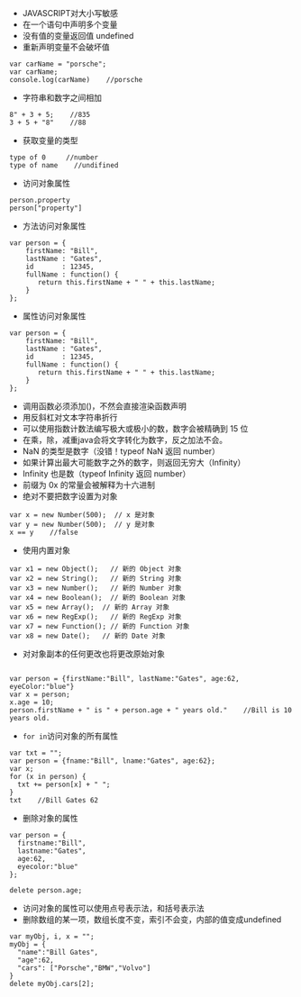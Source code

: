 - JAVASCRIPT对大小写敏感
- 在一个语句中声明多个变量
- 没有值的变量返回值 undefined
- 重新声明变量不会破坏值

```
var carName = "porsche";
var carName;
console.log(carName)    //porsche
``` 

- 字符串和数字之间相加

```
8" + 3 + 5;    //835
3 + 5 + "8"    //88
``` 

- 获取变量的类型

```
type of 0     //number
type of name    //undifined
```

- 访问对象属性

```
person.property
person["property"]
```

- 方法访问对象属性

```
var person = {
    firstName: "Bill",
    lastName : "Gates",
    id       : 12345,
    fullName : function() {
       return this.firstName + " " + this.lastName;
    }
};
```

- 属性访问对象属性

```
var person = {
    firstName: "Bill",
    lastName : "Gates",
    id       : 12345,
    fullName : function() {
       return this.firstName + " " + this.lastName;
    }
};
```

- 调用函数必须添加()，不然会直接渲染函数声明
- 用反斜杠对文本字符串折行
- 可以使用指数计数法编写极大或极小的数，数字会被精确到 15 位
- 在乘，除，减重java会将文字转化为数字，反之加法不会。
- NaN 的类型是数字（没错！typeof NaN 返回 number）
- 如果计算出最大可能数字之外的数字，则返回无穷大（Infinity）
- Infinity 也是数（typeof Infinity 返回 number）
- 前缀为 0x 的常量会被解释为十六进制 
- 绝对不要把数字设置为对象

```
var x = new Number(500);  // x 是对象
var y = new Number(500);  // y 是对象
x == y    //false
```

- 使用内置对象

```
var x1 = new Object();   // 新的 Object 对象
var x2 = new String();   // 新的 String 对象
var x3 = new Number();   // 新的 Number 对象
var x4 = new Boolean();  // 新的 Boolean 对象
var x5 = new Array();  // 新的 Array 对象
var x6 = new RegExp();   // 新的 RegExp 对象
var x7 = new Function(); // 新的 Function 对象
var x8 = new Date();   // 新的 Date 对象
```

- 对对象副本的任何更改也将更改原始对象

```

var person = {firstName:"Bill", lastName:"Gates", age:62, eyeColor:"blue"}
var x = person;
x.age = 10;
person.firstName + " is " + person.age + " years old."    //Bill is 10 years old.
```

- `for in`访问对象的所有属性

```
var txt = "";
var person = {fname:"Bill", lname:"Gates", age:62}; 
var x;
for (x in person) {
  txt += person[x] + " ";
}
txt    //Bill Gates 62
```

- 删除对象的属性

```  
var person = {
  firstname:"Bill",
  lastname:"Gates",
  age:62,
  eyecolor:"blue"
};

delete person.age;
```

- 访问对象的属性可以使用点号表示法，和括号表示法
- 删除数组的某一项，数组长度不变，索引不会变，内部的值变成undefined

``` 
var myObj, i, x = "";
myObj = {
  "name":"Bill Gates",
  "age":62,
  "cars": ["Porsche","BMW","Volvo"]
}   
delete myObj.cars[2];
```